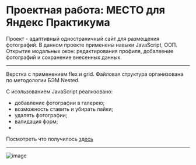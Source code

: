 # Проектная работа: МЕСТО для Яндекс Практикума

Проект - адаптивный одностраничный сайт для размещения фотографий.
В данном проекте применены навыки JavaScript, ООП. Открытие модальных окон: редактирования профиля, добалвение фотографий и сохранение внесенных данных.
- - -
Верстка с применением flex и grid.
Файловая структура организована по методологии БЭМ Nested.


С исользованием JavaScript реализовано:
*  добавление фотографии в галерею;
*  возможность ставить и убирать лайки;
*  удалять фотографии;
*  валидация форм;
*

Посмотреть что получилось [здесь](https://larisakindalova.github.io/mesto/index.html)
- - -
![image](https://user-images.githubusercontent.com/120237097/226641689-0b814922-0a7f-44d1-8d60-6a54a754c6e6.png)

